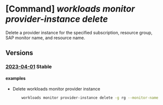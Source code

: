 # [Command] _workloads monitor provider-instance delete_

Delete a provider instance for the specified subscription, resource group, SAP monitor name, and resource name.

## Versions

### [2023-04-01](/Resources/mgmt-plane/L3N1YnNjcmlwdGlvbnMve30vcmVzb3VyY2Vncm91cHMve30vcHJvdmlkZXJzL21pY3Jvc29mdC53b3JrbG9hZHMvbW9uaXRvcnMve30vcHJvdmlkZXJpbnN0YW5jZXMve30=/2023-04-01.xml) **Stable**

<!-- mgmt-plane /subscriptions/{}/resourcegroups/{}/providers/microsoft.workloads/monitors/{}/providerinstances/{} 2023-04-01 -->

#### examples

- Delete workloads monitor provider instance
    ```bash
        workloads monitor provider-instance delete -g rg --monitor-name name -n instance-name -y
    ```
